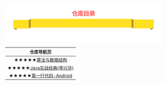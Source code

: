 <div align="center">
<img src="https://github.com/wangyr45/Warehouse-directory/blob/master/images/70.png">
</div>


| 仓库导航页 |
| :------: |
| ★★★★★[算法与数据结构](https://github.com/wangyr45/Algorithm-and-data-structure) |
| ★★★★★[Java实战经典(李兴华)](https://github.com/wangyr45/Study-Java) |
| ★★★★★[第一行代码-Android](https://github.com/wangyr45/Android_study) |
